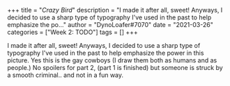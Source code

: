 +++
title = "_Crazy Bird_"
description = "I made it after all, sweet! Anyways, I decided to use a sharp type of typography I've used in the past to help emphasize the po..."
author = "DynoLoafer#7070"
date = "2021-03-26"
categories = ["Week 2: TODO"]
tags = []
+++

I made it after all, sweet! Anyways, I decided to use a sharp type of typography I've used in the past to help emphasize the power in this picture. Yes this is the gay cowboys (I draw them both as humans and as people.) No spoilers for part 2, (part 1 is finished) but someone is struck by a smooth criminal.. and not in a fun way.
